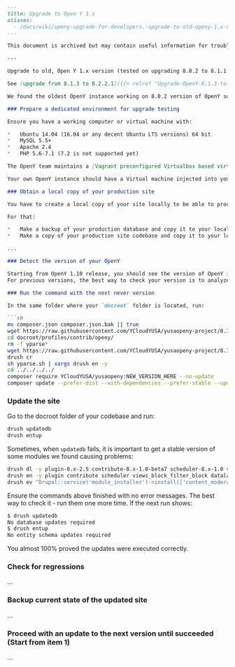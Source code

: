 ```markdown
---
title: Upgrade to Open Y 1.x
aliases:
  - /docs/wiki/openy-upgrade-for-developers.-upgrade-to-old-openy-1.x-version/
---

This document is archived but may contain useful information for troubleshooting future updates. For updated update steps, visit [How to upgrade YMCA Website Services]({{< relref OpenY-upgrade-how-to-for-Developers.md >}}).

---

Upgrade to old, Open Y 1.x version (tested on upgrading 8.0.2 to 8.1.1.14)

See [upgrade from 8.1.3 to 8.2.2.1]({{< relref "Upgrade-OpenY-8.1.3-to-8.2.2.1.md" >}})

We found the oldest OpenY instance working on 8.0.2 version of OpenY so this document should cover all the way of updating it to the latest version.

### Prepare a dedicated environment for upgrade testing

Ensure you have a working computer or virtual machine with:

*   Ubuntu 14.04 (16.04 or any decent Ubuntu LTS versions) 64 bit
*   MySQL 5.5+
*   Apache 2.4
*   PHP 5.6-7.1 (7.2 is not supported yet)

The OpenY team maintains a [Vagrant preconfigured Virtualbox based virtual machine with OpenY](https://github.com/YCloudYUSA/yusaopeny-cibox-vm). Feel free to use it to get a working virtual environment.

Your own OpenY instance should have a Virtual machine injected into your site codebase. Just find `Vagrantfile` and proceed with `vagrant up` [accordingly to the documentation](https://github.com/YCloudYUSA/yusaopeny-cibox-vm/blob/master/README.md).

### Obtain a local copy of your production site

You have to create a local copy of your site locally to be able to proceed with the upgrade.

For that:

*   Make a backup of your production database and copy it to your local machine.
*   Make a copy of your production site codebase and copy it to your local machine.

...

### Detect the version of your OpenY

Starting from OpenY 1.10 release, you should see the version of OpenY in your site reports dashboard.
For previous versions, the best way to check your version is to analyze the creation date of `index.php` or `README.txt` file in the docroot folder of your site and compare it to the release date from <https://github.com/YCloudYUSA/yusaopeny/releases>. Your OpenY version should be the one which is older than the creation date of the files.

### Run the command with the next never version

In the same folder where your `docroot` folder is located, run:

```sh
mv composer.json composer.json.bak || true
wget https://raw.githubusercontent.com/YCloudYUSA/yusaopeny-project/8.1.x/composer.json
cd docroot/profiles/contrib/openy/
rm -f yparse*
wget https://raw.githubusercontent.com/YCloudYUSA/yusaopeny-project/8.1.x/scripts/yparse.sh
drush cr
sh yparse.sh | xargs drush en -y
cd ../../../../
composer require YCloudYUSA/yusaopeny:NEW_VERSION_HERE --no-update
composer update --prefer-dist --with-dependencies --prefer-stable --update-with-all-dependencies --no-suggest
```

### Update the site

Go to the docroot folder of your codebase and run:

```sh
drush updatedb
drush entup
```

Sometimes, when `updatedb` fails, it is important to get a stable version of some modules we found causing problems:

```sh
drush dl -y plugin-8.x-2.5 contribute-8.x-1.0-beta7 scheduler-8.x-1.0 views_block_filter_block datalayer simple_menu_icons rabbit_hole metatag simple_sitemap-8.x-2.9 easy_breadcrumb-8.x-1.6
drush en -y plugin contribute scheduler views_block_filter_block datalayer simple_menu_icons rabbit_hole metatag simple_sitemap || true
drush ev "Drupal::service('module_installer')->install(['content_moderation','openy']);"
```

Ensure the commands above finished with no error messages. The best way to check it - run them one more time. If the next run shows:

```sh
$ drush updatedb
No database updates required                                                                                    [success]
$ drush entup
No entity schema updates required                                                                               [success]
```

You almost 100% proved the updates were executed correctly.

### Check for regressions

...

### Backup current state of the updated site

...

### Proceed with an update to the next version until succeeded (Start from item 1)

...
